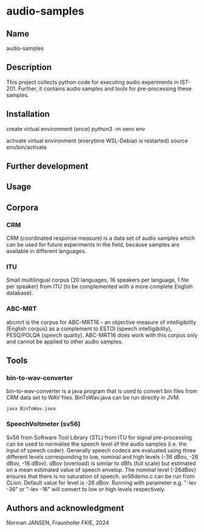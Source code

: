 # audio-samples

## Name
audio-samples

## Description
This project collects python code for executing audio experiments in IST-201. 
Further, it contains audio samples and tools for pre-processing these samples.

## Installation
create virtual environment (once)
python3 -m venv env

activate virtual environment (everytime WSL-Debian is restarted)
source env/bin/activate

## Further development

## Usage

## Corpora
### CRM
CRM (coordinated response measure) is a data set of audio samples which can be used for future experiments in the field, because samples are available in different languages.

### ITU
Small multilingual corpus (20 languages, 16 speakers per language, 1 file per speaker) from ITU (to be complemented with a more complete English database).

### ABC-MRT
abcmrt is the corpus for ABC-MRT16 - an objective measure of intelligibility (English corpus) as a complement to ESTOI (speech intelligibility), PESQ/POLQA (speech quality).
ABC-MRT16 does work with this corpus only and cannot be applied to other audio samples.

## Tools
### bin-to-wav-converter

bin-to-wav-converter is a java program that is used to convert bin files from CRM data set to WAV files.
BinToWav.java can be run directly in JVM.

    java BinToWav.java

### SpeechVoltmeter (sv56)

Sv56 from Software Tool Library (STL) from ITU for signal pre-processing can be used to normalise the speech level of the audio samples (i.e. the input of speech coder). Generally speech codecs are evaluated using three different levels corresponding to low, nominal and high levels (-36 dBov, -26 dBov, -16 dBov).
dBov (overload) is similar to dBfs (full scale) but estimated on a mean estimated value of speech envelop. The nominal level (-26dBov) ensures that there is no saturation of speech.
sv56demo.c can be run from CLion. Default value for level is -26 dBov. Running with parameter e.g. "-lev -36" or "-lev -16" will convert to low or high levels respectively.  

## Authors and acknowledgment
Norman JANSEN, Fraunhofer FKIE, 2024

